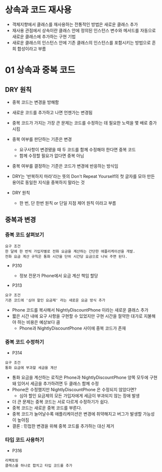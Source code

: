 # 상속과 코드 재사용
- 객체지향에서 클래스를 재사용하는 전통적인 방법은 새로운 클래스 추가
- 재사용 관점에서 상속이란 클래스 안에 정의된 인스턴스 변수와 메서드를 자동으로 새로운 클래스에 추가하는 구현 기법
- 새로운 클래스의 인스턴스 안에 기존 클래스의 인스턴스를 포함시키는 방법으로 흔희 합성이라고 부름

# 01 상속과 중복 코드

## DRY 원칙
- 중복 코드는 변경을 방해함
- 새로운 코드를 추가하고 나면 언젠가는 변경됨
- 중복 코드가 가지는 가장 큰 문제는 코드를 수정하는 데 필요한 노력을 몇 배로 증가 시킴
- 중복 여부를 판단하는 기준은 변경
  - 요구사항이 변경됐을 때 두 코드를 함께 수정해야 한다면 중복 코드
  - 함께 수정할 필요가 없다면 중복 아님
- 중복 여부를 결정하는 기준은 코드가 변경에 반응하는 방식임

- DRY는 '반복하지 마라'라는 뜻의 Don't Repeat Yourself의 첫 글자를 모아 만든 용어로 동일한 지식을 중복하지 말라는 것
- DRY 원칙
  - 한 번, 단 한번 원칙 or 단일 지점 제어 원칙 이라고 부름

## 중복과 변경
### 중복 코드 살펴보기
```
요구 조건
한 달에 한 번씩 가입자별로 전화 요금을 계산하는 간단한 애플리케이션을 개발.
전화 요금 계산 규칙은 통화 시간을 단위 시간당 요금으로 나눠 주면 된다.
```

- P310
  - 정보 전문가 Phone에서 요금 계산 책임 할당

- P313
```
요구 조건
기존 코드에 '심야 할인 요금제' 라는 새로운 요금 방식 추가
```
  - Phone 코드를 복사해서 NightlyDiscountPhone 이라는 새로운 클래스 추가
  - 짧은 시간 내에 요구 사항을 구현할 수 있었지만 구현 시간을 절약한 대가로 지불해야 하는 비용은 예상보다 큼
    - Phone과 NightlyDiscountPhone 사이에 중복 코드가 존재

### 중복 코드 수정하기
- P314
```
요구 조건
통화 요금에 부과할 세금을 계산
```
  - 통화 요금을 계산하는 로직은 Phone과 NightlyDiscountPhone 양쪽 모두에 구현돼 있어서 세금을 추가하려면 두 클래스 함께 수정
  - Phone은 수정했지만 NightlyDiscountPhone 은 수정되지 않았다면?
    - 심야 할인 요금제의 모든 가입자에게 세금이 부과되지 않는 장애 발생
  - 더 큰 문제는 중복 코드는 서로 다르게 수정하기가 쉽다.
  - 중복 코드는 새로운 중복 코드를 부른다.
  - 중복 코드가 늘어날수록 애플리케이션은 변경에 취약해지고 버그가 발생할 가능성이 높아짐
  - 결론 : 민첩한 변경을 위해 중복 코드를 추가하는 대신 제거

### 타입 코드 사용하기
- P316
```
리팩토링
클래스를 하나로 합치고 타입 코드를 추가
```












```

```
